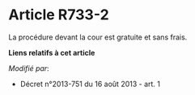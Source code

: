 # Article R733-2

La procédure devant la cour est gratuite et sans frais.

**Liens relatifs à cet article**

_Modifié par_:

  - Décret n°2013-751 du 16 août 2013 - art. 1
